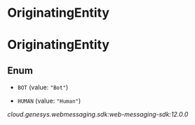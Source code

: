 # OriginatingEntity


# OriginatingEntity

## Enum


* `BOT` (value: `"Bot"`)

* `HUMAN` (value: `"Human"`)




_cloud.genesys.webmessaging.sdk:web-messaging-sdk:12.0.0_
